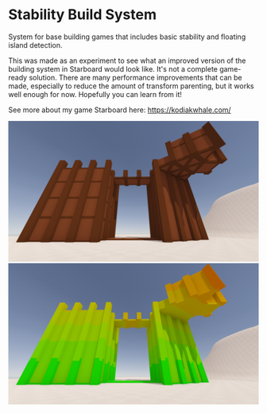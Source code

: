 # Stability Build System
System for base building games that includes basic stability and floating island detection.

This was made as an experiment to see what an improved version of the building system in Starboard would look like. It's not a complete game-ready solution. There are many performance improvements that can be made, especially to reduce the amount of transform parenting, but it works well enough for now. Hopefully you can learn from it!

See more about my game Starboard here: https://kodiakwhale.com/

![Building example](Assets/sbs.png?raw=true)
![Visualized stability](Assets/sbs-stability.png?raw=true)
